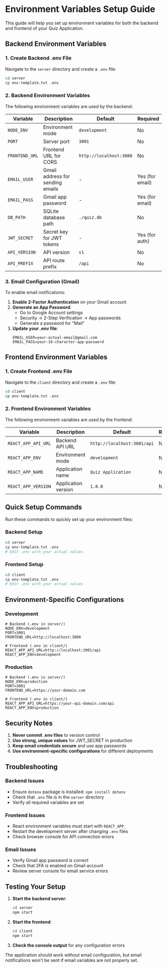 # Environment Variables Setup Guide

This guide will help you set up environment variables for both the backend and frontend of your Quiz Application.

## Backend Environment Variables

### 1. Create Backend .env File

Navigate to the `server` directory and create a `.env` file:

```bash
cd server
cp env-template.txt .env
```

### 2. Backend Environment Variables

The following environment variables are used by the backend:

| Variable | Description | Default | Required |
|----------|-------------|---------|----------|
| `NODE_ENV` | Environment mode | `development` | No |
| `PORT` | Server port | `3001` | No |
| `FRONTEND_URL` | Frontend URL for CORS | `http://localhost:3000` | No |
| `EMAIL_USER` | Gmail address for sending emails | - | Yes (for email) |
| `EMAIL_PASS` | Gmail app password | - | Yes (for email) |
| `DB_PATH` | SQLite database path | `./quiz.db` | No |
| `JWT_SECRET` | Secret key for JWT tokens | - | Yes (for auth) |
| `API_VERSION` | API version | `v1` | No |
| `API_PREFIX` | API route prefix | `/api` | No |

### 3. Email Configuration (Gmail)

To enable email notifications:

1. **Enable 2-Factor Authentication** on your Gmail account
2. **Generate an App Password**:
   - Go to Google Account settings
   - Security → 2-Step Verification → App passwords
   - Generate a password for "Mail"
3. **Update your .env file**:
   ```env
   EMAIL_USER=your-actual-email@gmail.com
   EMAIL_PASS=your-16-character-app-password
   ```

## Frontend Environment Variables

### 1. Create Frontend .env File

Navigate to the `client` directory and create a `.env` file:

```bash
cd client
cp env-template.txt .env
```

### 2. Frontend Environment Variables

The following environment variables are used by the frontend:

| Variable | Description | Default | Required |
|----------|-------------|---------|----------|
| `REACT_APP_API_URL` | Backend API URL | `http://localhost:3001/api` | No |
| `REACT_APP_ENV` | Environment mode | `development` | No |
| `REACT_APP_NAME` | Application name | `Quiz Application` | No |
| `REACT_APP_VERSION` | Application version | `1.0.0` | No |

## Quick Setup Commands

Run these commands to quickly set up your environment files:

### Backend Setup
```bash
cd server
cp env-template.txt .env
# Edit .env with your actual values
```

### Frontend Setup
```bash
cd client
cp env-template.txt .env
# Edit .env with your actual values
```

## Environment-Specific Configurations

### Development
```env
# Backend (.env in server/)
NODE_ENV=development
PORT=3001
FRONTEND_URL=http://localhost:3000

# Frontend (.env in client/)
REACT_APP_API_URL=http://localhost:3001/api
REACT_APP_ENV=development
```

### Production
```env
# Backend (.env in server/)
NODE_ENV=production
PORT=3001
FRONTEND_URL=https://your-domain.com

# Frontend (.env in client/)
REACT_APP_API_URL=https://your-api-domain.com/api
REACT_APP_ENV=production
```

## Security Notes

1. **Never commit .env files** to version control
2. **Use strong, unique values** for JWT_SECRET in production
3. **Keep email credentials secure** and use app passwords
4. **Use environment-specific configurations** for different deployments

## Troubleshooting

### Backend Issues
- Ensure `dotenv` package is installed: `npm install dotenv`
- Check that `.env` file is in the `server` directory
- Verify all required variables are set

### Frontend Issues
- React environment variables must start with `REACT_APP_`
- Restart the development server after changing `.env` files
- Check browser console for API connection errors

### Email Issues
- Verify Gmail app password is correct
- Check that 2FA is enabled on Gmail account
- Review server console for email service errors

## Testing Your Setup

1. **Start the backend server**:
   ```bash
   cd server
   npm start
   ```

2. **Start the frontend**:
   ```bash
   cd client
   npm start
   ```

3. **Check the console output** for any configuration errors

The application should work without email configuration, but email notifications won't be sent if email variables are not properly set.
